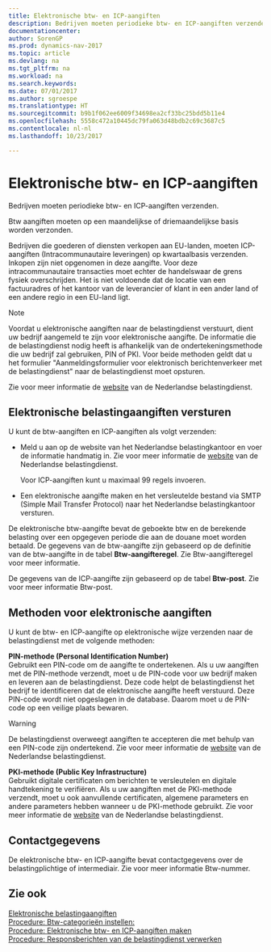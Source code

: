 ```yaml
---
title: Elektronische btw- en ICP-aangiften
description: Bedrijven moeten periodieke btw- en ICP-aangiften verzenden.
documentationcenter: 
author: SorenGP
ms.prod: dynamics-nav-2017
ms.topic: article
ms.devlang: na
ms.tgt_pltfrm: na
ms.workload: na
ms.search.keywords: 
ms.date: 07/01/2017
ms.author: sgroespe
ms.translationtype: HT
ms.sourcegitcommit: b9b1f062ee6009f34698ea2cf33bc25bdd5b11e4
ms.openlocfilehash: 5558c472a10445dc79fa063d48bdb2c69c3687c5
ms.contentlocale: nl-nl
ms.lasthandoff: 10/23/2017

---
```

# <a name="electronic-vat-and-icp-declarations"></a>Elektronische btw- en ICP-aangiften
Bedrijven moeten periodieke btw- en ICP-aangiften verzenden.  

Btw aangiften moeten op een maandelijkse of driemaandelijkse basis worden verzonden.  

Bedrijven die goederen of diensten verkopen aan EU-landen, moeten ICP-aangiften (Intracommunautaire leveringen) op kwartaalbasis verzenden. Inkopen zijn niet opgenomen in deze aangifte. Voor deze intracommunautaire transacties moet echter de handelswaar de grens fysiek overschrijden. Het is niet voldoende dat de locatie van een factuuradres of het kantoor van de leverancier of klant in een ander land of een andere regio in een EU-land ligt.  

> [!NOTE]  
>  Voordat u elektronische aangiften naar de belastingdienst verstuurt, dient uw bedrijf aangemeld te zijn voor elektronische aangifte. De informatie die de belastingdienst nodig heeft is afhankelijk van de ondertekeningsmethode die uw bedrijf zal gebruiken, PIN of PKI. Voor beide methoden geldt dat u het formulier "Aanmeldingsformulier voor elektronisch berichtenverkeer met de belastingdienst" naar de belastingdienst moet opsturen.  
>   
>  Zie voor meer informatie de [website](http://go.microsoft.com/fwlink/?LinkID=223151) van de Nederlandse belastingdienst.  

## <a name="submitting-electronic-tax-declarations"></a>Elektronische belastingaangiften versturen  
U kunt de btw-aangiften en ICP-aangiften als volgt verzenden:  

- Meld u aan op de website van het Nederlandse belastingkantoor en voer de informatie handmatig in. Zie voor meer informatie de [website](http://go.microsoft.com/fwlink/?LinkID=223151) van de Nederlandse belastingdienst.  

    Voor ICP-aangiften kunt u maximaal 99 regels invoeren.  

- Een elektronische aangifte maken en het versleutelde bestand via SMTP (Simple Mail Transfer Protocol) naar het Nederlandse belastingkantoor versturen.  

De elektronische btw-aangifte bevat de geboekte btw en de berekende belasting over een opgegeven periode die aan de douane moet worden betaald. De gegevens van de btw-aangifte zijn gebaseerd op de definitie van de btw-aangifte in de tabel **Btw-aangifteregel**. Zie Btw-aangifteregel voor meer informatie.  

De gegevens van de ICP-aangifte zijn gebaseerd op de tabel **Btw-post**. Zie voor meer informatie Btw-post.  

## <a name="electronic-tax-declaration-methods"></a>Methoden voor elektronische aangiften  
U kunt de btw- en ICP-aangifte op elektronische wijze verzenden naar de belastingdienst met de volgende methoden:  

**PIN-methode (Personal Identification Number)**  
 Gebruikt een PIN-code om de aangifte te ondertekenen. Als u uw aangiften met de PIN-methode verzendt, moet u de PIN-code voor uw bedrijf maken en leveren aan de belastingdienst. Deze code helpt de belastingdienst het bedrijf te identificeren dat de elektronische aangifte heeft verstuurd. Deze PIN-code wordt niet opgeslagen in de database. Daarom moet u de PIN-code op een veilige plaats bewaren.  

> [!WARNING]  
>  De belastingdienst overweegt aangiften te accepteren die met behulp van een PIN-code zijn ondertekend. Zie voor meer informatie de [website](http://go.microsoft.com/fwlink/?LinkID=223151) van de Nederlandse belastingdienst.  

**PKI-methode (Public Key Infrastructure)**  
 Gebruikt digitale certificaten om berichten te versleutelen en digitale handtekening te verifiëren. Als u uw aangiften met de PKI-methode verzendt, moet u ook aanvullende certificaten, algemene parameters en andere parameters hebben wanneer u de PKI-methode gebruikt. Zie voor meer informatie de [website](http://go.microsoft.com/fwlink/?LinkID=223151) van de Nederlandse belastingdienst.  

## <a name="contact-information"></a>Contactgegevens  
De elektronische btw- en ICP-aangifte bevat contactgegevens over de belastingplichtige of intermediair. Zie voor meer informatie Btw-nummer.  

## <a name="see-also"></a>Zie ook  
 [Elektronische belastingaangiften](electronic-tax-declarations.md)   
 [Procedure: Btw-categorieën instellen:](how-to-set-up-vat-categories.md)   
 [Procedure: Elektronische btw- en ICP-aangiften maken](how-to-create-electronic-vat-and-icp-declarations.md)   
 [Procedure: Responsberichten van de belastingdienst verwerken](how-to-process-response-messages-from-tax-authorities.md)

